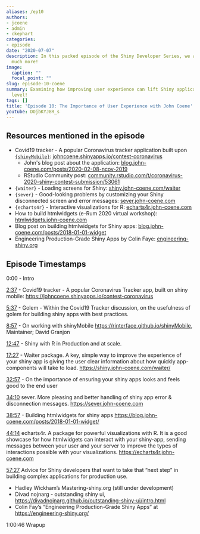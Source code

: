 ```yaml
---
aliases: /ep10
authors:
- jcoene
- admin
- ckephart
categories:
- episode
date: "2020-07-07"
description: In this packed episode of the Shiny Developer Series, we are joined by the very talented John (JP) Coene to explore tools and skills that can ease your journey in creating production-grade Shiny applications!  We examine the backstory of John's highly-regarded Coronavirus mobile-first Shiny application, how you can use his excellent {waiter} and {server} packages to improve user experience, and
  much more!
image:
  caption: ""
  focal_point: ""
slug: episode-10-coene
summary: Examining how improving user experience can lift Shiny applications to production
  level!
tags: []
title: 'Episode 10: The Importance of User Experience with John Coene'
youtube: DOjbKYJ8R_s
---
```


## Resources mentioned in the episode

* Covid19 tracker - A popular Coronavirus tracker application built upon [`{shinyMobile}`](https://rinterface.github.io/shinyMobile/): [johncoene.shinyapps.io/contest-coronavirus](https://johncoene.shinyapps.io/contest-coronavirus)
     + John's blog post about the application: [blog.john-coene.com/posts/2020-02-08-ncov-2019](https://blog.john-coene.com/posts/2020-02-08-ncov-2019/)
     + RStudio Community post: [community.rstudio.com/t/coronavirus-2020-shiny-contest-submission/53061](https://community.rstudio.com/t/coronavirus-2020-shiny-contest-submission/53061)
* `{waiter}` - Loading screens for Shiny: [shiny.john-coene.com/waiter](https://shiny.john-coene.com/waiter)
* `{sever}` - Good-looking problems by customizing your Shiny disconnected screen and error messages: [sever.john-coene.com](https://sever.john-coene.com/)
* `{echarts4r}` - Interactive visualizations for R: [echarts4r.john-coene.com](https://echarts4r.john-coene.com/)
* How to build htmlwidgets (e-Rum 2020 virtual workshop): [htmlwidgets.john-coene.com](https://htmlwidgets.john-coene.com/)
* Blog post on building htmlwidgets for Shiny apps: [blog.john-coene.com/posts/2018-01-01-widget](https://blog.john-coene.com/posts/2018-01-01-widget/)
* Engineering Production-Grade Shiny Apps by Colin Faye: [engineering-shiny.org](https://engineering-shiny.org/)

## Episode Timestamps


0:00 -  Intro

[2:37](https://www.youtube.com/watch?v=DOjbKYJ8R_s&t=2m37s) - Covid19 tracker - A popular Coronavirus Tracker app, built on shiny mobile: https://johncoene.shinyapps.io/contest-coronavirus

[5:37](https://www.youtube.com/watch?v=DOjbKYJ8R_s&t=5m37s) - Golem - Within the Covid19 Tracker discussion, on the usefulness of golem for building shiny apps with best practices. 

[8:57](https://www.youtube.com/watch?v=DOjbKYJ8R_s&t=8m57s) - On working with shinyMobile  https://rinterface.github.io/shinyMobile, Maintainer; David Granjon

[12:47](https://www.youtube.com/watch?v=DOjbKYJ8R_s&t=12m47s) - Shiny with R in Production and at scale. 

[17:27](https://www.youtube.com/watch?v=DOjbKYJ8R_s&t=17m27s) - Waiter package. A key, simple way to improve the experience of your shiny app is giving the user clear information about how quickly app-components will take to load. https://shiny.john-coene.com/waiter/ 

[32:57](https://www.youtube.com/watch?v=DOjbKYJ8R_s&t=32m57s) - On the importance of ensuring your shiny apps looks and feels good to the end user

[34:10](https://www.youtube.com/watch?v=DOjbKYJ8R_s&t=34m10s) sever. More pleasing and better handling of shiny app error & disconnection messages. https://sever.john-coene.com

[38:57](https://www.youtube.com/watch?v=DOjbKYJ8R_s&t=38m57s) - Building htmlwidgets for shiny apps https://blog.john-coene.com/posts/2018-01-01-widget/

[44:14](https://www.youtube.com/watch?v=DOjbKYJ8R_s&t=44m14s) echarts4r. A package for powerful visualizations with R. It is a good showcase for how htmlwidgets can interact with your shiny-app, sending messages between your user and your server to improve the types of interactions possible with your visualizations.  https://echarts4r.john-coene.com

[57:27](https://www.youtube.com/watch?v=DOjbKYJ8R_s&t=57m27s) Advice for Shiny developers that want to take that “next step” in building complex applications for production use. 
  - Hadley Wickham’s Mastering-shiny.org (still under development)
  - Divad nojnarg - outstanding shiny ui,  https://divadnojnarg.github.io/outstanding-shiny-ui/intro.html
  - Colin Fay’s  “Engineering Production-Grade Shiny Apps” at https://engineering-shiny.org/

1:00:46 Wrapup

